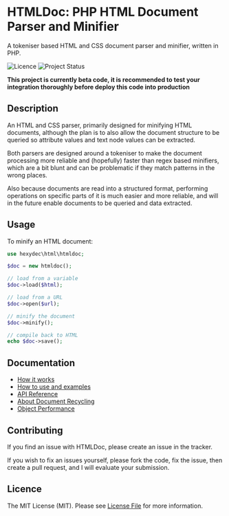 # HTMLDoc: PHP HTML Document Parser and Minifier

A tokeniser based HTML and CSS document parser and minifier, written in PHP.

![Licence](https://img.shields.io/badge/Licence-MIT-lightgrey.svg)
![Project Status](https://img.shields.io/badge/Project%20Status-Beta-yellow.svg)

**This project is currently beta code, it is recommended to test your integration thoroughly before deploy this code into production**

## Description

An HTML and CSS parser, primarily designed for minifying HTML documents, although the plan is to also allow the document structure to be queried so attribute values and text node values can be extracted.

Both parsers are designed around a tokeniser to make the document processing more reliable and (hopefully) faster than regex based minifiers, which are a bit blunt and can be problematic if they match patterns in the wrong places.

Also because documents are read into a structured format, performing operations on specific parts of it is much easier and more reliable, and will in the future enable documents to be queried and data extracted.

## Usage

To minify an HTML document:

```php
use hexydec\html\htmldoc;

$doc = new htmldoc();

// load from a variable
$doc->load($html);

// load from a URL
$doc->open($url);

// minify the document
$doc->minify();

// compile back to HTML
echo $doc->save();
```

## Documentation

- [How it works](docs/how-it-works.md)
- [How to use and examples](docs/how-to-use.md)
- [API Reference](docs/api/readme.md)
- [About Document Recycling](docs/recycling.md)
- [Object Performance](docs/performance.md)

## Contributing

If you find an issue with HTMLDoc, please create an issue in the tracker.

If you wish to fix an issues yourself, please fork the code, fix the issue, then create a pull request, and I will evaluate your submission.

## Licence

The MIT License (MIT). Please see [License File](LICENCE) for more information.
